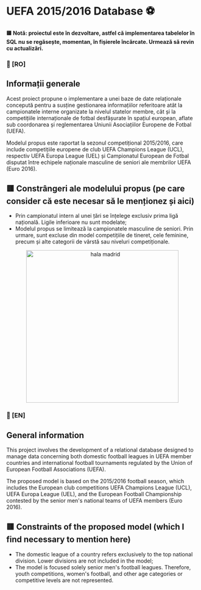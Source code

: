 # UEFA 2015/2016 Database ⚽️

#### 🟨 Notă: proiectul este în dezvoltare, astfel că implementarea tabelelor în SQL nu se regăsește, momentan, în fișierele încărcate. Urmează să revin cu actualizări.

### 🥅 [RO]
## Informații generale
Acest proiect propune o implementare a unei baze de date relaționale concepută pentru a susține gestionarea informațiilor referitoare atât la campionatele interne organizate la nivelul statelor membre, cât și la competițiile internaționale de fotbal desfășurate în spațiul european, aflate sub coordonarea și reglementarea Uniunii Asociațiilor Europene de Fotbal (UEFA).

Modelul propus este raportat la sezonul competițional 2015/2016, care include competițiile europene de club UEFA Champions League (UCL), respectiv UEFA Europa League (UEL) și Campionatul European de Fotbal disputat între echipele naționale masculine de seniori ale membrilor UEFA (Euro 2016).

## 🟥 Constrângeri ale modelului propus (pe care consider că este necesar să le menționez și aici)
- Prin campionatul intern al unei țări se înțelege exclusiv prima ligă națională. Ligile inferioare nu sunt modelate;
- Modelul propus se limitează la campionatele masculine de seniori. Prin urmare, sunt excluse din model competițiile de tineret, cele feminine, precum și alte categorii de vârstă sau niveluri competiționale.

<p align="center">
    <img src="./drawio/madrid.png" width="400" alt="hala madrid">
</p>

### 🥅 [EN]
## General information
This project involves the development of a relational database designed to manage data concerning both domestic football leagues in UEFA member countries and international football tournaments regulated by the Union of European Football Associations (UEFA).

The proposed model is based on the 2015/2016 football season, which includes the European club competitions UEFA Champions League (UCL), UEFA Europa League (UEL), and the European Football Championship contested by the senior men's national teams of UEFA members (Euro 2016).

## 🟥 Constraints of the proposed model (which I find necessary to mention here)
- The domestic league of a country refers exclusively to the top national division. Lower divisions are not included in the model;
- The model is focused solely senior men's football leagues. Therefore, youth competitions, women's football, and other age categories or competitive levels are not represented.

